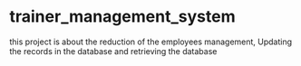 # trainer_management_system
this project is about the reduction of the employees management, Updating the records in the database and retrieving the database
